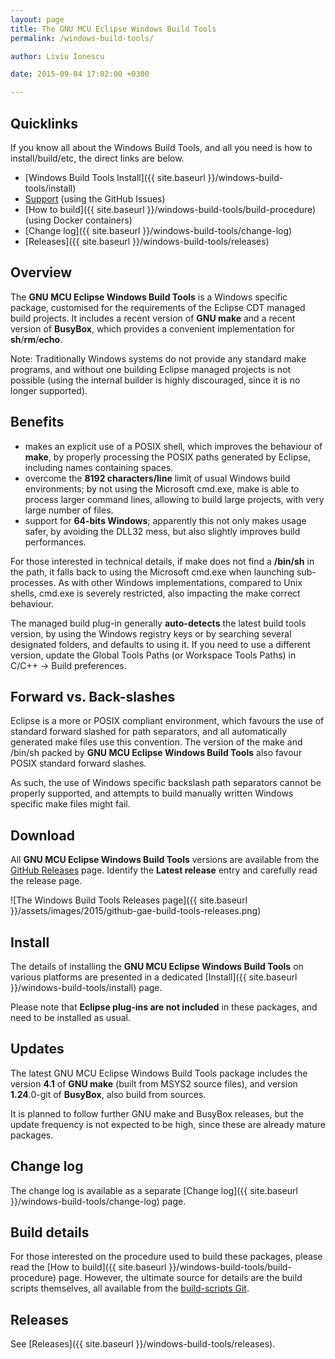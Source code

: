 ```yaml
---
layout: page
title: The GNU MCU Eclipse Windows Build Tools
permalink: /windows-build-tools/

author: Liviu Ionescu

date: 2015-09-04 17:02:00 +0300

---
```


## Quicklinks

If you know all about the Windows Build Tools, and all you need is how to install/build/etc, the direct links are below.

* [Windows Build Tools Install]({{ site.baseurl }}/windows-build-tools/install)
* [Support](https://github.com/gnu-mcu-eclipse/windows-build-tools/issues/1)  (using the GitHub Issues)
* [How to build]({{ site.baseurl }}/windows-build-tools/build-procedure) (using Docker containers)
* [Change log]({{ site.baseurl }}/windows-build-tools/change-log)
* [Releases]({{ site.baseurl }}/windows-build-tools/releases)

## Overview

The **GNU MCU Eclipse Windows Build Tools** is a Windows specific package, customised for the requirements of the Eclipse CDT managed build projects. It includes a recent version of **GNU make** and a recent version of **BusyBox**, which provides a convenient implementation for **sh**/**rm**/**echo**.

Note: Traditionally Windows systems do not provide any standard make programs, and without one building Eclipse managed projects is not possible (using the internal builder is highly discouraged, since it is no longer supported).

## Benefits

- makes an explicit use of a POSIX shell, which improves the behaviour of **make**, by properly processing the POSIX paths generated by Eclipse, including names containing spaces.
- overcome the **8192 characters/line** limit of usual Windows build environments; by not using the Microsoft cmd.exe, make is able to process larger command lines, allowing to build large projects, with very large number of files.
- support for **64-bits Windows**; apparently this not only makes usage safer, by avoiding the DLL32 mess, but also slightly improves build performances.

For those interested in technical details, if make does not find a **/bin/sh** in the path, it falls back to using the Microsoft cmd.exe when launching sub-processes. As with other Windows implementations, compared to Unix shells, cmd.exe is severely restricted, also impacting the make correct behaviour.

The managed build plug-in generally **auto-detects** the latest build tools version, by using the Windows registry keys or by searching several designated folders, and defaults to using it. If you need to use a different version, update the Global Tools Paths (or Workspace Tools Paths) in C/C++ → Build preferences.

## Forward vs. Back-slashes

Eclipse is a more or POSIX compliant environment, which favours the use of standard forward slashed for path separators, and all automatically generated make files use this convention. The version of the make and /bin/sh packed by **GNU MCU Eclipse Windows Build Tools** also favour POSIX standard forward slashes.

As such, the use of Windows specific backslash path separators cannot be properly supported, and attempts to build manually written Windows specific make files might fail.

## Download

All **GNU MCU Eclipse Windows Build Tools** versions are available from the [GitHub Releases](https://github.com/gnu-mcu-eclipse/windows-build-tools/releases) page. Identify the **Latest release** entry and carefully read the release page.

![The Windows Build Tools Releases page]({{ site.baseurl }}/assets/images/2015/github-gae-build-tools-releases.png)

## Install

The details of installing the **GNU MCU Eclipse Windows Build Tools** on various platforms are presented in a dedicated [Install]({{ site.baseurl }}/windows-build-tools/install) page.

Please note that **Eclipse plug-ins are not included** in these packages, and need to be installed as usual.

## Updates

The latest GNU MCU Eclipse Windows Build Tools package includes the version **4.1** of **GNU make** (built from MSYS2 source files), and version **1.24**.0-git of **BusyBox**, also build from sources.

It is planned to follow further GNU make and BusyBox releases, but the update frequency is not expected to be high, since these are already mature packages.

## Change log

The change log is available as a separate [Change log]({{ site.baseurl }}/windows-build-tools/change-log) page.

## Build details

For those interested on the procedure used to build these packages, please read the [How to build]({{ site.baseurl }}/windows-build-tools/build-procedure) page. However, the ultimate source for details are the build scripts themselves, all available from the [build-scripts Git](https://github.com/gnu-mcu-eclipse/build-scripts/tree/master/scripts).

## Releases

See [Releases]({{ site.baseurl }}/windows-build-tools/releases).
